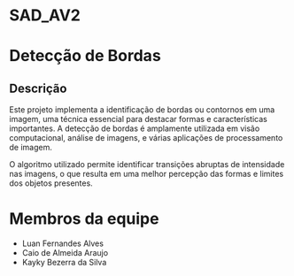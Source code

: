 # SAD_AV2

# Detecção de Bordas

## Descrição
Este projeto implementa a identificação de bordas ou contornos em uma imagem, uma técnica essencial para destacar formas e características importantes. A detecção de bordas é amplamente utilizada em visão computacional, análise de imagens, e várias aplicações de processamento de imagem.

O algoritmo utilizado permite identificar transições abruptas de intensidade nas imagens, o que resulta em uma melhor percepção das formas e limites dos objetos presentes.

# Membros da equipe
* Luan Fernandes Alves
* Caio de Almeida Araujo
* Kayky Bezerra da Silva

